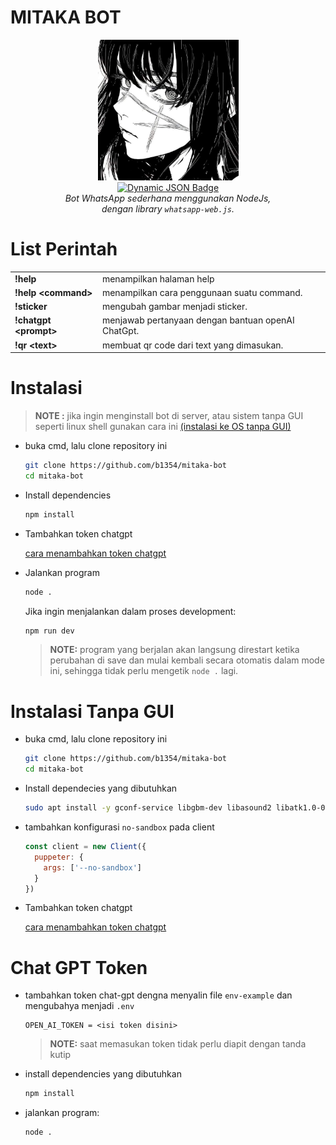 
# MITAKA BOT

<p align="center">
  <img src="mitaka.jpg" alt="mitaka" width=225>
  <br>
  <a href="https://wwebjs.dev/">
    <img alt="Dynamic JSON Badge" src="https://img.shields.io/badge/dynamic/json?url=https%3A%2F%2Fraw.githubusercontent.com%2Fb1354%2Fmitaka-bot%2Fmaster%2Fpackage.json&query=%24.dependencies%5B%22whatsapp-web.js%22%5D&label=whatsapp%20web.js&labelColor=%23258f41&color=%23f5f5f5">
  </a>
  <br>
  <i> Bot WhatsApp sederhana menggunakan NodeJs, </br>
      dengan library <code>whatsapp-web.js</code>.
  </i>
<p>


# List Perintah

<table>
  <tr>
    <td><b>!help</b></td>
    <td>menampilkan halaman help</td>
  </tr>
  <tr>
    <td><b>!help &lt;command&gt</b></td>
    <td>menampilkan cara penggunaan suatu command.</td>
  </tr>
  <tr>
    <td><b>!sticker</b></td>
    <td>mengubah gambar menjadi sticker.</td>
  </tr>
  <tr>
    <td><b>!chatgpt &lt;prompt&gt;</b></td>
    <td>menjawab pertanyaan dengan bantuan openAI ChatGpt.</td>
  </tr>
  <tr>
    <td><b>!qr &lt;text&gt;</b></td>
    <td>membuat qr code dari text yang dimasukan.</td>
  </tr>
</table>

# Instalasi

> __NOTE :__
  jika ingin menginstall bot di server, atau sistem tanpa GUI seperti linux shell
  gunakan cara ini [(instalasi ke OS tanpa GUI)](#instalasi-tanpa-gui)

- buka cmd, lalu clone repository ini
  ```sh
  git clone https://github.com/b1354/mitaka-bot
  cd mitaka-bot
  ```

- Install dependencies
  ```sh
  npm install
  ```

- Tambahkan token chatgpt
  
  [cara menambahkan token chatgpt](#chat-gpt-token)

- Jalankan program
  ```sh
  node .
  ```

  Jika ingin menjalankan dalam proses development:
  ```sh
  npm run dev
  ```
  > __NOTE:__
  program yang berjalan akan langsung direstart ketika perubahan di save
  dan mulai kembali secara otomatis dalam mode ini,
  sehingga tidak perlu mengetik ``node .`` lagi.

# Instalasi Tanpa GUI
- buka cmd, lalu clone repository ini
  ```sh
  git clone https://github.com/b1354/mitaka-bot
  cd mitaka-bot
  ```

- Install dependecies yang dibutuhkan
  ```sh
  sudo apt install -y gconf-service libgbm-dev libasound2 libatk1.0-0 libc6 libcairo2 libcups2 libdbus-1-3 libexpat1 libfontconfig1 libgcc1 libgconf-2-4 libgdk-pixbuf2.0-0 libglib2.0-0 libgtk-3-0 libnspr4 libpango-1.0-0 libpangocairo-1.0-0 libstdc++6 libx11-6 libx11-xcb1 libxcb1 libxcomposite1 libxcursor1 libxdamage1 libxext6 libxfixes3 libxi6 libxrandr2 libxrender1 libxss1 libxtst6 ca-certificates fonts-liberation libappindicator1 libnss3 lsb-release xdg-utils wget

  ```

- tambahkan konfigurasi ``no-sandbox`` pada client
  ```javascript
  const client = new Client({
    puppeter: {
      args: ['--no-sandbox']
    }
  })
  ```

- Tambahkan token chatgpt

  [cara menambahkan token chatgpt](#chat-gpt-token)

# Chat GPT Token
- tambahkan token chat-gpt dengna menyalin file ``env-example`` dan mengubahya menjadi ``.env``
  ```
  OPEN_AI_TOKEN = <isi token disini>
  ```
  >__NOTE:__
  saat memasukan token tidak perlu diapit dengan tanda kutip
 
- install dependencies yang dibutuhkan
  ```sh
  npm install
  ```

- jalankan program:
  ```sh
  node .
  ```